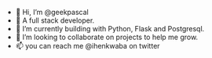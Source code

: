 - 👋 Hi, I’m @geekpascal
- 👀 A full stack developer.
- 🌱 I’m currently building with Python, Flask and Postgresql.
- 💞️ I’m looking to collaborate on projects to help me grow.
- 📫 you can reach me @ihenkwaba on twitter

<!---
geekpascal/geekpascal is a ✨ special ✨ repository because its `README.md` (this file) appears on your GitHub profile.
You can click the Preview link to take a look at your changes.
--->
